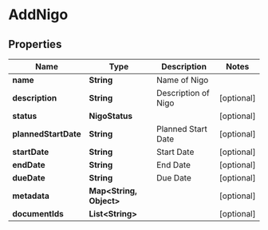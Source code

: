 

# AddNigo


## Properties

| Name | Type | Description | Notes |
|------------ | ------------- | ------------- | -------------|
|**name** | **String** | Name of Nigo |  |
|**description** | **String** | Description of Nigo |  [optional] |
|**status** | **NigoStatus** |  |  [optional] |
|**plannedStartDate** | **String** | Planned Start Date |  [optional] |
|**startDate** | **String** | Start Date |  [optional] |
|**endDate** | **String** | End Date |  [optional] |
|**dueDate** | **String** | Due Date |  [optional] |
|**metadata** | **Map&lt;String, Object&gt;** |  |  [optional] |
|**documentIds** | **List&lt;String&gt;** |  |  [optional] |



